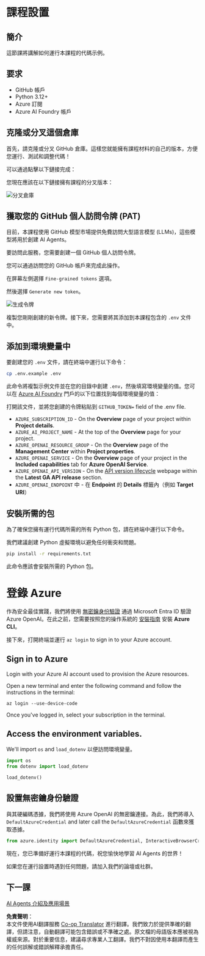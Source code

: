 <!--
CO_OP_TRANSLATOR_METADATA:
{
  "original_hash": "366bc6709dd95b8a32ec7c705b0f179c",
  "translation_date": "2025-03-28T11:34:34+00:00",
  "source_file": "00-course-setup\\README.md",
  "language_code": "hk"
}
-->
# 課程設置

## 簡介

這節課將講解如何運行本課程的代碼示例。

## 要求

- GitHub 帳戶
- Python 3.12+
- Azure 訂閱
- Azure AI Foundry 帳戶

## 克隆或分叉這個倉庫

首先，請克隆或分叉 GitHub 倉庫。這樣您就能擁有課程材料的自己的版本，方便您運行、測試和調整代碼！

可以通過點擊以下鏈接完成：

您現在應該在以下鏈接擁有課程的分叉版本：

![分叉倉庫](../../../translated_images/forked-repo.eea246a73044cc984a1e462349e36e7336204f00785e3187b7399905feeada07.hk.png)

## 獲取您的 GitHub 個人訪問令牌 (PAT)

目前，本課程使用 GitHub 模型市場提供免費訪問大型語言模型 (LLMs)，這些模型將用於創建 AI Agents。

要訪問此服務，您需要創建一個 GitHub 個人訪問令牌。

您可以通過訪問您的 GitHub 帳戶來完成此操作。

在屏幕左側選擇 `Fine-grained tokens` 選項。

然後選擇 `Generate new token`。

![生成令牌](../../../translated_images/generate-token.361ec40abe59b84ac68d63c23e2b6854d6fad82bd4e41feb98fc0e6f030e8ef7.hk.png)

複製您剛剛創建的新令牌。接下來，您需要將其添加到本課程包含的 `.env` 文件中。

## 添加到環境變量中

要創建您的 `.env` 文件，請在終端中運行以下命令：

```bash
cp .env.example .env
```

此命令將複製示例文件並在您的目錄中創建 `.env`，然後填寫環境變量的值。您可以在 [Azure AI Foundry](https://ai.azure.com?WT.mc_id=academic-105485-koreyst) 門戶的以下位置找到每個環境變量的值：

打開該文件，並將您創建的令牌粘貼到 `GITHUB_TOKEN=` field of the .env file. 
- `AZURE_SUBSCRIPTION_ID` - On the **Overview** page of your project within **Project details**.
- `AZURE_AI_PROJECT_NAME` - At the top of the **Overview** page for your project.
- `AZURE_OPENAI_RESOURCE_GROUP` - On the **Overview** page of the **Management Center** within **Project properties**.
- `AZURE_OPENAI_SERVICE` - On the **Overview** page of your project in the **Included capabilities** tab for **Azure OpenAI Service**.
- `AZURE_OPENAI_API_VERSION` - On the [API version lifecycle](https://learn.microsoft.com/azure/ai-services/openai/api-version-deprecation#latest-ga-api-release?WT.mc_id=academic-105485-koreyst) webpage within the **Latest GA API release** section.
- `AZURE_OPENAI_ENDPOINT` 中 - 在 **Endpoint** 的 **Details** 標籤內（例如 **Target URI**）

## 安裝所需的包

為了確保您擁有運行代碼所需的所有 Python 包，請在終端中運行以下命令。

我們建議創建 Python 虛擬環境以避免任何衝突和問題。

```bash
pip install -r requirements.txt
```

此命令應該會安裝所需的 Python 包。

# 登錄 Azure

作為安全最佳實踐，我們將使用 [無密鑰身份驗證](https://learn.microsoft.com/azure/developer/ai/keyless-connections?tabs=csharp%2Cazure-cli?WT.mc_id=academic-105485-koreyst) 通過 Microsoft Entra ID 驗證 Azure OpenAI。在此之前，您需要按照您的操作系統的 [安裝指南](https://learn.microsoft.com/cli/azure/install-azure-cli?WT.mc_id=academic-105485-koreyst) 安裝 **Azure CLI**。

接下來，打開終端並運行 `az login` to sign in to your Azure account.

## Sign in to Azure

Login with your Azure AI account used to provision the Azure resources.

Open a new terminal and enter the following command and follow the instructions in the terminal:

`az login --use-device-code`

Once you've logged in, select your subscription in the terminal.

## Access the environment variables.

We'll import `os` and `load_dotenv` 以便訪問環境變量。

```python
import os
from dotenv import load_dotenv

load_dotenv()
```

## 設置無密鑰身份驗證

與其硬編碼憑據，我們將使用 Azure OpenAI 的無密鑰連接。為此，我們將導入 `DefaultAzureCredential` and later call the `DefaultAzureCredential` 函數來獲取憑據。

```python
from azure.identity import DefaultAzureCredential, InteractiveBrowserCredential
```

現在，您已準備好運行本課程的代碼，祝您愉快地學習 AI Agents 的世界！

如果您在運行設置時遇到任何問題，請加入我們的論壇或社群。

## 下一課

[AI Agents 介紹及應用場景](../01-intro-to-ai-agents/README.md)

**免責聲明**：  
本文件使用AI翻譯服務 [Co-op Translator](https://github.com/Azure/co-op-translator) 進行翻譯。我們致力於提供準確的翻譯，但請注意，自動翻譯可能包含錯誤或不準確之處。原文檔的母語版本應被視為權威來源。對於重要信息，建議尋求專業人工翻譯。我們不對因使用本翻譯而產生的任何誤解或錯誤解釋承擔責任。